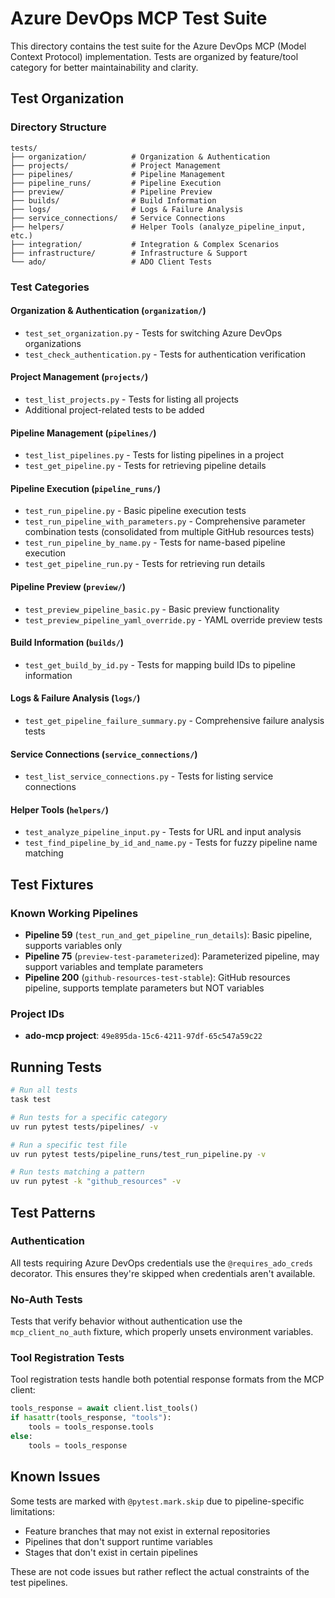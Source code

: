 # Azure DevOps MCP Test Suite

This directory contains the test suite for the Azure DevOps MCP (Model Context Protocol) implementation. Tests are organized by feature/tool category for better maintainability and clarity.

## Test Organization

### Directory Structure

```
tests/
├── organization/          # Organization & Authentication
├── projects/              # Project Management  
├── pipelines/             # Pipeline Management
├── pipeline_runs/         # Pipeline Execution
├── preview/               # Pipeline Preview
├── builds/                # Build Information
├── logs/                  # Logs & Failure Analysis
├── service_connections/   # Service Connections
├── helpers/               # Helper Tools (analyze_pipeline_input, etc.)
├── integration/           # Integration & Complex Scenarios
├── infrastructure/        # Infrastructure & Support
└── ado/                   # ADO Client Tests
```

### Test Categories

#### Organization & Authentication (`organization/`)
- `test_set_organization.py` - Tests for switching Azure DevOps organizations
- `test_check_authentication.py` - Tests for authentication verification

#### Project Management (`projects/`)
- `test_list_projects.py` - Tests for listing all projects
- Additional project-related tests to be added

#### Pipeline Management (`pipelines/`)
- `test_list_pipelines.py` - Tests for listing pipelines in a project
- `test_get_pipeline.py` - Tests for retrieving pipeline details

#### Pipeline Execution (`pipeline_runs/`)
- `test_run_pipeline.py` - Basic pipeline execution tests
- `test_run_pipeline_with_parameters.py` - Comprehensive parameter combination tests (consolidated from multiple GitHub resources tests)
- `test_run_pipeline_by_name.py` - Tests for name-based pipeline execution
- `test_get_pipeline_run.py` - Tests for retrieving run details

#### Pipeline Preview (`preview/`)
- `test_preview_pipeline_basic.py` - Basic preview functionality
- `test_preview_pipeline_yaml_override.py` - YAML override preview tests

#### Build Information (`builds/`)
- `test_get_build_by_id.py` - Tests for mapping build IDs to pipeline information

#### Logs & Failure Analysis (`logs/`)
- `test_get_pipeline_failure_summary.py` - Comprehensive failure analysis tests

#### Service Connections (`service_connections/`)
- `test_list_service_connections.py` - Tests for listing service connections

#### Helper Tools (`helpers/`)
- `test_analyze_pipeline_input.py` - Tests for URL and input analysis
- `test_find_pipeline_by_id_and_name.py` - Tests for fuzzy pipeline name matching

## Test Fixtures

### Known Working Pipelines
- **Pipeline 59** (`test_run_and_get_pipeline_run_details`): Basic pipeline, supports variables only
- **Pipeline 75** (`preview-test-parameterized`): Parameterized pipeline, may support variables and template parameters
- **Pipeline 200** (`github-resources-test-stable`): GitHub resources pipeline, supports template parameters but NOT variables

### Project IDs
- **ado-mcp project**: `49e895da-15c6-4211-97df-65c547a59c22`

## Running Tests

```bash
# Run all tests
task test

# Run tests for a specific category
uv run pytest tests/pipelines/ -v

# Run a specific test file
uv run pytest tests/pipeline_runs/test_run_pipeline.py -v

# Run tests matching a pattern
uv run pytest -k "github_resources" -v
```

## Test Patterns

### Authentication
All tests requiring Azure DevOps credentials use the `@requires_ado_creds` decorator. This ensures they're skipped when credentials aren't available.

### No-Auth Tests
Tests that verify behavior without authentication use the `mcp_client_no_auth` fixture, which properly unsets environment variables.

### Tool Registration Tests
Tool registration tests handle both potential response formats from the MCP client:
```python
tools_response = await client.list_tools()
if hasattr(tools_response, "tools"):
    tools = tools_response.tools
else:
    tools = tools_response
```

## Known Issues

Some tests are marked with `@pytest.mark.skip` due to pipeline-specific limitations:
- Feature branches that may not exist in external repositories
- Pipelines that don't support runtime variables
- Stages that don't exist in certain pipelines

These are not code issues but rather reflect the actual constraints of the test pipelines.